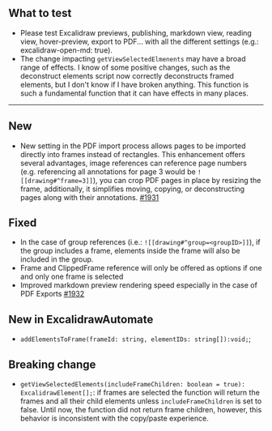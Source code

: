 ## What to test
- Please test Excalidraw previews, publishing, markdown view, reading view, hover-preview, export to PDF... with all the different settings (e.g.: excalidraw-open-md: true).
- The change impacting `getViewSelectedElmenents` may have a broad range of effects. I know of some positive changes, such as the deconstruct elements script now correctly deconstructs framed elements, but I don't know if I have broken anything. This function is such a fundamental function that it can have effects in many places.

----

## New
- New setting in the PDF import process allows pages to be imported directly into frames instead of rectangles. This enhancement offers several advantages, image references can reference page numbers (e.g. referencing all annotations for page 3 would be `![[drawing#^frame=3]]`), you can crop PDF pages in place by resizing the frame, additionally, it simplifies moving, copying, or deconstructing pages along with their annotations. [#1931](https://github.com/zsviczian/obsidian-excalidraw-plugin/issues/1931)

## Fixed
- In the case of group references (i.e.: `![[drawing#^group=<groupID>]]`), if the group includes a frame, elements inside the frame will also be included in the group. 
- Frame and ClippedFrame reference will only be offered as options if one and only one frame is selected
- Improved markdown preview rendering speed especially in the case of PDF Exports [#1932](https://github.com/zsviczian/obsidian-excalidraw-plugin/issues/1932)

## New in ExcalidrawAutomate
- `addElementsToFrame(frameId: string, elementIDs: string[]):void;`;

## Breaking change
- `getViewSelectedElements(includeFrameChildren: boolean = true): ExcalidrawElement[];`: if frames are selected the function will return the frames and all their child elements unless `includeFrameChildren` is set to false. Until now, the function did not return frame children, however, this behavior is inconsistent with the copy/paste experience.